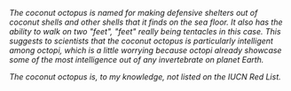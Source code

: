 *The coconut octopus is named for making defensive shelters out of coconut shells and other shells that it finds on the sea floor. It also has the ability to walk on two "feet", "feet" really being tentacles in this case. This suggests to scientists that the coconut octopus is particularly intelligent among octopi, which is a little worrying because octopi already showcase some of the most intelligence out of any invertebrate on planet Earth.*

*The coconut octopus is, to my knowledge, not listed on the IUCN Red List.*
